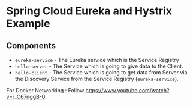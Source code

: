 # Spring Cloud Eureka and Hystrix Example

## Components
- `eureka-service` - The Eureka service which is the Service Registry
- `hello-server` - The Service which is going to give data to the Client.
- `hello-client` - The Service which is going to get data from Server via the Discovery Service from the Service Registry (`eureka-service`).

For Docker Networking : Follow https://www.youtube.com/watch?v=r_C67nggB-0
